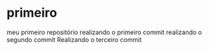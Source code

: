 # primeiro
 meu primeiro repositório
 realizando o primeiro commit
 realizando o segundo commit
Realizando o terceiro commit
